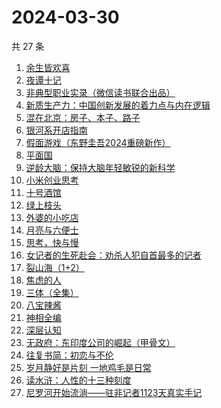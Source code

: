 # 2024-03-30

共 27 条

<!-- BEGIN WEREAD -->
<!-- 最后更新时间 2024-03-30 11:01:08 +0800 -->
1. [余生皆欢喜](https://weread.qq.com/web/bookDetail/2fc32ac0813ab8a55g015afe)
1. [夜谭十记](https://weread.qq.com/web/bookDetail/a13329c072288eb1a13b79a)
1. [非典型职业实录（微信读书联合出品）](https://weread.qq.com/web/bookDetail/16732b90813ab8a30g013885)
1. [新质生产力：中国创新发展的着力点与内在逻辑](https://weread.qq.com/web/bookDetail/94c32d90813ab8a69g015f27)
1. [混在北京：房子、本子、路子](https://weread.qq.com/web/bookDetail/98732f40813ab8a79g0150b6)
1. [银河系开店指南](https://weread.qq.com/web/bookDetail/aa132320813ab8a52g017310)
1. [假面游戏（东野圭吾2024重磅新作）](https://weread.qq.com/web/bookDetail/c7c32290813ab8a38g016ddc)
1. [平面国](https://weread.qq.com/web/bookDetail/215328407200f6f9215a612)
1. [逆龄大脑：保持大脑年轻敏锐的新科学](https://weread.qq.com/web/bookDetail/41c32a10729e73e141caad9)
1. [小米创业思考](https://weread.qq.com/web/bookDetail/43832a10813ab703dg011c78)
1. [十号酒馆](https://weread.qq.com/web/bookDetail/a9632400813ab8a40g019fc3)
1. [绿上枝头](https://weread.qq.com/web/bookDetail/b4b32960813ab8a36g017389)
1. [外婆的小吃店](https://weread.qq.com/web/bookDetail/d7032720813ab89dag0115ab)
1. [月亮与六便士](https://weread.qq.com/web/bookDetail/12c32b9071a0f63912c88de)
1. [思考，快与慢](https://weread.qq.com/web/bookDetail/af83263058c217af81f8979)
1. [女记者的生死赴会：劝杀人犯自首最多的记者](https://weread.qq.com/web/bookDetail/56c328f0813ab8a10g018d12)
1. [裂山海（1+2）](https://weread.qq.com/web/bookDetail/75332270813ab827eg017439)
1. [焦虑的人](https://weread.qq.com/web/bookDetail/5c432bf0726d70995c4f25f)
1. [三体（全集）](https://weread.qq.com/web/bookDetail/ce032b305a9bc1ce0b0dd2a)
1. [八宝辣酱](https://weread.qq.com/web/bookDetail/83b321d072620daa83bd893)
1. [神相全编](https://weread.qq.com/web/bookDetail/f2232520813ab8481g01512b)
1. [深层认知](https://weread.qq.com/web/bookDetail/04132af071dd12ef041c829)
1. [无政府：东印度公司的崛起（甲骨文）](https://weread.qq.com/web/bookDetail/28e32ff0813ab878cg0114d8)
1. [往复书简：初恋与不伦](https://weread.qq.com/web/bookDetail/4d6325c0813ab67dag011461)
1. [岁月静好是片刻 一地鸡毛是日常](https://weread.qq.com/web/bookDetail/65532e50813ab8a1eg018365)
1. [读水浒：人性的十三种刻度](https://weread.qq.com/web/bookDetail/9f432800728dd5a09f4d4f3)
1. [尼罗河开始流淌——驻非记者1123天真实手记](https://weread.qq.com/web/bookDetail/d32322f0813ab8a3cg016908)
<!-- END WEREAD -->